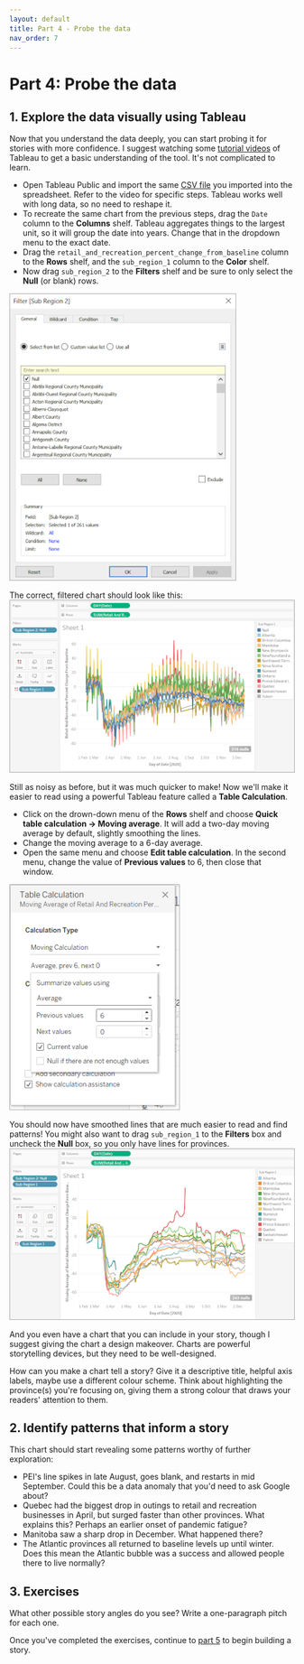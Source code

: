 ```yaml
---
layout: default
title: Part 4 - Probe the data
nav_order: 7
---
```


# Part 4: Probe the data

## 1. Explore the data visually using Tableau

Now that you understand the data deeply, you can start probing it for stories with more confidence. I suggest watching some [tutorial videos](https://public.tableau.com/en-us/s/resources) of Tableau to get a basic understanding of the tool. It's not complicated to learn.

* Open Tableau Public and import the same [CSV file](https://github.com/scds/data-driven-stories/raw/main/assets/data/2020_CA_Region_Mobility_Report.csv) you imported into the spreadsheet. Refer to the video for specific steps. Tableau works well with long data, so no need to reshape it. 
* To recreate the same chart from the previous steps, drag the ```Date``` column to the **Columns** shelf. Tableau aggregates things to the largest unit, so it will group the date into years. 
Change that in the dropdown menu to the exact date.
* Drag the ```retail_and_recreation_percent_change_from_baseline``` column to the **Rows** shelf, and the ```sub_region_1``` column to the **Color** shelf. 
* Now drag ```sub_region_2``` to the **Filters** shelf and be sure to only select the **Null** (or blank) rows.  
<img src="assets/img/tableau-filtering.png" alt="Tableau filtering window" width="400" style="border: 1px solid darkgrey">

The correct, filtered chart should look like this:  
<img src="assets/img/tableau-chart.png" alt="Tableau window showing line graphs" width="600" style="border: 1px solid darkgrey">

Still as noisy as before, but it was much quicker to make! Now we'll make it easier to read using a powerful Tableau feature called a **Table Calculation**.

* Click on the drown-down menu of the **Rows** shelf and choose **Quick table calculation -> Moving average**. It will add a two-day moving average by default, slightly smoothing the lines. 
* Change the moving average to a 6-day average.
* Open the same menu and choose **Edit table calculation**. In the second menu, change the value of **Previous values** to 6, then close that window.  
<img src="assets/img/tableau-table-calculation.png" alt="Tableau table calculation window" width="300" style="border: 1px solid darkgrey">

You should now have smoothed lines that are much easier to read and find patterns! You might also want to drag ```sub_region_1``` to the **Filters** box and uncheck the **Null** box, so you only have lines for provinces.  
<img src="assets/img/tableau-chart-clean.png" alt="Tableau window showing line graphs" width="600" style="border: 1px solid darkgrey">

And you even have a chart that you can include in your story, though I suggest giving the chart a design makeover. Charts are powerful storytelling devices, but they need to be well-designed.

How can you make a chart tell a story? Give it a descriptive title, helpful axis labels, maybe use a different colour scheme. Think about highlighting the province(s) you're focusing on, giving them a strong colour that draws your readers' attention to them.

## 2. Identify patterns that inform a story
This chart should start revealing some patterns worthy of further exploration:  
* PEI's line spikes in late August, goes blank, and restarts in mid September. Could this be a data anomaly that you'd need to ask Google about?
* Quebec had the biggest drop in outings to retail and recreation businesses in April, but surged faster than other provinces. What explains this? Perhaps an earlier onset of pandemic fatigue?
* Manitoba saw a sharp drop in December. What happened there?
* The Atlantic provinces all returned to baseline levels up until winter. Does this mean the Atlantic bubble was a success and allowed people there to live normally?

## 3. Exercises 
What other possible story angles do you see? Write a one-paragraph pitch for each one.


Once you've completed the exercises, continue to [part 5](part5) to begin building a story.
